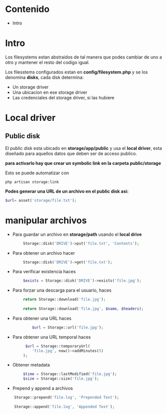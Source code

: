

# Contenido


* Intro




# Intro

Los filesystems estan abstraidos de tal manera que podes cambiar de uno a otro y mantener el resto del codigo igual.

Los filesstems configurados estan en **config/filesystem.php** y se los denomina **disks**, cada disk determina:
* Un storage driver
* Una ubicacion en ese storage driver
* Las credenciales del storage driver, si las hubiere


# Local driver

## Public disk

El public disk esta ubicado en **storage/app/public** y usa el **local driver**, esta diseñado para aquellos datos que deben ser de acceso publico.

**para activarlo hay que crear un symbolic link en la carpeta public/storage**

Esto se puede automatizar con

	php artisan storage:link


**Podes generar una URL de un archivo en el public disk asi:**
```php
$url= asset('storage/file.txt');
```

# manipular archivos

* Para guardar un archivo en **storage/path**  usando el **local drive**
```php
		Storage::disk('DRIVE')->put('file.txt', 'Contents');
```
* Para obtener un archivo hacer
```php
		Storage::disk('DRIVE')->get('file.txt');
```
* Para verificar existencia haces
```php
		$exists = Storage::disk('DRIVE')->exists('file.jpg');
```
* Para forzar una descarga para el usuario, haces
```php	
		return Storage::download('file.jpg');
	
		return Storage::download('file.jpg', $name, $headers);
```
* Para obtener una URL haces
```php
			$url = Storage::url('file.jpg');
```
* Para obtener una URL temporal haces
```php
		 $url = Storage::temporaryUrl(
    		'file.jpg', now()->addMinutes(5)
		);
```
* Obtener metadata
```php
		$time = Storage::lastModified('file.jpg');
		$size = Storage::size('file.jpg');
```
* Prepend y append a archivos
```php
	Storage::prepend('file.log', 'Prepended Text');
		
	Storage::append('file.log', 'Appended Text');
```
<!--stackedit_data:
eyJoaXN0b3J5IjpbMTU3MzIxOTYwMywtNzAxMjY2ODYxXX0=
-->